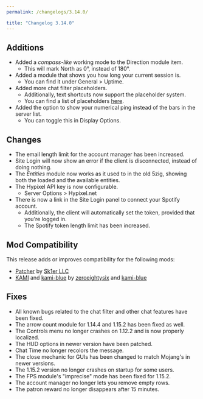 ```yaml
---
permalink: /changelogs/3.14.0/

title: "Changelog 3.14.0"
---
```


## Additions

- Added a *compass-like* working mode to the Direction module item.
  - This will mark North as 0°, instead of 180°.
- Added a module that shows you how long your current session is.
  - You can find it under General > Uptime.
- Added more chat filter placeholders.
  - Additionally, text shortcuts now support the placeholder system.
  - You can find a list of placeholders [here](https://docs.5zigreborn.eu/Mod/chat-filter/).
- Added the option to show your numerical ping instead of the bars in the server list.
  - You can toggle this in Display Options.

## Changes

- The email length limit for the account manager has been increased.
- Site Login will now show an error if the client is disconnected, instead of doing nothing.
- The *Entities* module now works as it used to in the old 5zig, showing both the loaded and the available entities.
- The Hypixel API key is now configurable.
  - Server Options > Hypixel.net
- There is now a link in the Site Login panel to connect your Spotify account.
  - Additionally, the client will automatically set the token, provided that you're logged in.
  - The Spotify token length limit has been increased.

## Mod Compatibility
This release adds or improves compatibility for the following mods:

- [Patcher](https://sk1er.club/mods/patcher) by [Sk1er LLC](https://sk1er.club)
- [KAMI](https://github.com/zeroeightysix/KAMI) and [kami-blue](https://github.com/kami-blue/client) by [zeroeightysix](https://github.com/zeroeightysix) and [kami-blue](https://github.com/kami-blue)

## Fixes

- All known bugs related to the chat filter and other chat features have been fixed.
- The arrow count module for 1.14.4 and 1.15.2 has been fixed as well.
- The Controls menu no longer crashes on 1.12.2 and is now properly localized.
- The HUD options in newer version have been patched.
- Chat Time no longer recolors the message.
- The close mechanic for GUIs has been changed to match Mojang's in newer versions.
- The 1.15.2 version no longer crashes on startup for some users.
- The FPS module's "imprecise" mode has been fixed for 1.15.2.
- The account manager no longer lets you remove empty rows.
- The patron reward no longer disappears after 15 minutes.